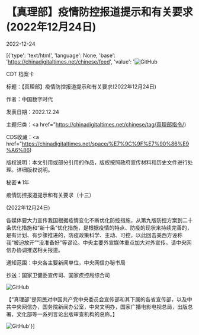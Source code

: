 # 【真理部】疫情防控报道提示和有关要求(2022年12月24日)

2022-12-24

[{'type': 'text/html', 'language': None, 'base': 'https://chinadigitaltimes.net/chinese/feed', 'value': '![GitHub](https://chinadigitaltimes.net/chinese/files/2022/12/真理部指令（小字）-768x432.jpg)

CDT 档案卡

标题：【真理部】疫情防控报道提示和有关要求(2022年12月24日)

作者：中国数字时代

发表日期：2022.12.24

主题归类：<a href="https://chinadigitaltimes.net/chinese/tag/真理部指令/)

CDS收藏：<a href="https://chinadigitaltimes.net/space/%E7%9C%9F%E7%90%86%E9%A6%86)

版权说明：本文引用或部分引用的作品，版权按照政府宣传材料和历史文件进行处理。详细版权说明。





秘密★1年

疫情防控报道提示和有关要求（十三）

(2022年12月24日)

各媒体要大力宣传我国根据疫情变化不断优化防控措施，从第九版防控方案到二十条优化措施和“新十条”优化措施，是根据疫情的特点、防疫的现状来持续完善的，是有计划、有步骤推进的，防疫政策科学、主动、可控，以此回击美西方诬称我“被迫放开”“没准备好”等谬论。中央主要外宣媒体重点加大对外宣传。请中央网信办协调推送相关报道。

通知范围：中央各主要新闻单位，中央网信办秘书局

抄送：国家卫健委宣传司、国家疾控局综合司

![GitHub](https://chinadigitaltimes.net/chinese/files/2022/12/img_8121.jpg)

【“真理部”是网民对中国共产党中央委员会宣传部和其下属的各省宣传部，以及中共中央网信办，国务院新闻办公室，中央文明办，国家广播电影电视总局，出版总署，文化部等一系列言论出版审查机构的总称。】

![GitHub](https://chinadigitaltimes.net/chinese/files/2011/10/zhenlibu2.jpg)'}]